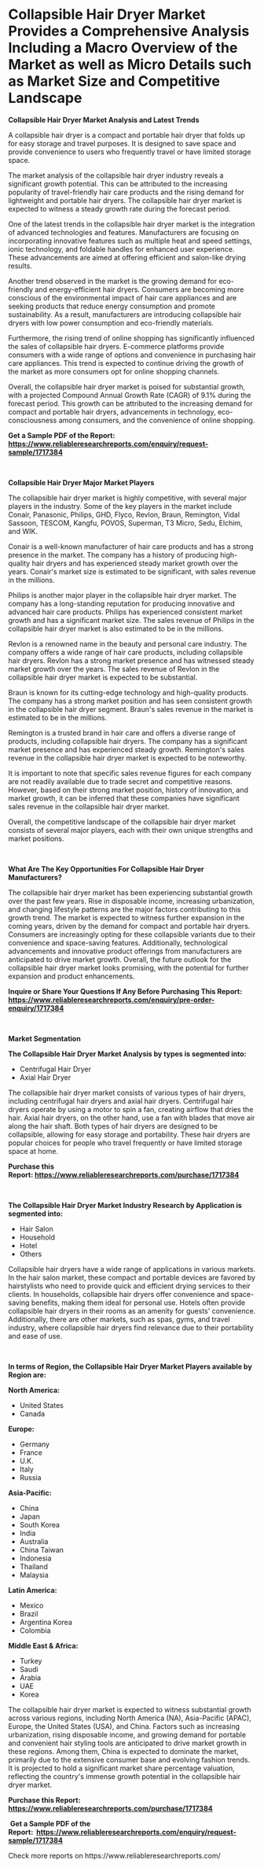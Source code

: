 <p><h1>Collapsible Hair Dryer Market Provides a Comprehensive Analysis Including a Macro Overview of the Market as well as Micro Details such as Market Size and Competitive Landscape</h1></p><p><strong>Collapsible Hair Dryer Market Analysis and Latest Trends</strong></p>
<p><p>A collapsible hair dryer is a compact and portable hair dryer that folds up for easy storage and travel purposes. It is designed to save space and provide convenience to users who frequently travel or have limited storage space.</p><p>The market analysis of the collapsible hair dryer industry reveals a significant growth potential. This can be attributed to the increasing popularity of travel-friendly hair care products and the rising demand for lightweight and portable hair dryers. The collapsible hair dryer market is expected to witness a steady growth rate during the forecast period.</p><p>One of the latest trends in the collapsible hair dryer market is the integration of advanced technologies and features. Manufacturers are focusing on incorporating innovative features such as multiple heat and speed settings, ionic technology, and foldable handles for enhanced user experience. These advancements are aimed at offering efficient and salon-like drying results.</p><p>Another trend observed in the market is the growing demand for eco-friendly and energy-efficient hair dryers. Consumers are becoming more conscious of the environmental impact of hair care appliances and are seeking products that reduce energy consumption and promote sustainability. As a result, manufacturers are introducing collapsible hair dryers with low power consumption and eco-friendly materials.</p><p>Furthermore, the rising trend of online shopping has significantly influenced the sales of collapsible hair dryers. E-commerce platforms provide consumers with a wide range of options and convenience in purchasing hair care appliances. This trend is expected to continue driving the growth of the market as more consumers opt for online shopping channels.</p><p>Overall, the collapsible hair dryer market is poised for substantial growth, with a projected Compound Annual Growth Rate (CAGR) of 9.1% during the forecast period. This growth can be attributed to the increasing demand for compact and portable hair dryers, advancements in technology, eco-consciousness among consumers, and the convenience of online shopping.</p></p>
<p><strong>Get a Sample PDF of the Report:&nbsp; <a href="https://www.reliableresearchreports.com/enquiry/request-sample/1717384">https://www.reliableresearchreports.com/enquiry/request-sample/1717384</a></strong></p>
<p>&nbsp;</p>
<p><strong>Collapsible Hair Dryer Major Market Players</strong></p>
<p><p>The collapsible hair dryer market is highly competitive, with several major players in the industry. Some of the key players in the market include Conair, Panasonic, Philips, GHD, Flyco, Revlon, Braun, Remington, Vidal Sassoon, TESCOM, Kangfu, POVOS, Superman, T3 Micro, Sedu, Elchim, and WIK.</p><p>Conair is a well-known manufacturer of hair care products and has a strong presence in the market. The company has a history of producing high-quality hair dryers and has experienced steady market growth over the years. Conair's market size is estimated to be significant, with sales revenue in the millions.</p><p>Philips is another major player in the collapsible hair dryer market. The company has a long-standing reputation for producing innovative and advanced hair care products. Philips has experienced consistent market growth and has a significant market size. The sales revenue of Philips in the collapsible hair dryer market is also estimated to be in the millions.</p><p>Revlon is a renowned name in the beauty and personal care industry. The company offers a wide range of hair care products, including collapsible hair dryers. Revlon has a strong market presence and has witnessed steady market growth over the years. The sales revenue of Revlon in the collapsible hair dryer market is expected to be substantial.</p><p>Braun is known for its cutting-edge technology and high-quality products. The company has a strong market position and has seen consistent growth in the collapsible hair dryer segment. Braun's sales revenue in the market is estimated to be in the millions.</p><p>Remington is a trusted brand in hair care and offers a diverse range of products, including collapsible hair dryers. The company has a significant market presence and has experienced steady growth. Remington's sales revenue in the collapsible hair dryer market is expected to be noteworthy.</p><p>It is important to note that specific sales revenue figures for each company are not readily available due to trade secret and competitive reasons. However, based on their strong market position, history of innovation, and market growth, it can be inferred that these companies have significant sales revenue in the collapsible hair dryer market.</p><p>Overall, the competitive landscape of the collapsible hair dryer market consists of several major players, each with their own unique strengths and market positions.</p></p>
<p>&nbsp;</p>
<p><strong>What Are The Key Opportunities For Collapsible Hair Dryer Manufacturers?</strong></p>
<p><p>The collapsible hair dryer market has been experiencing substantial growth over the past few years. Rise in disposable income, increasing urbanization, and changing lifestyle patterns are the major factors contributing to this growth trend. The market is expected to witness further expansion in the coming years, driven by the demand for compact and portable hair dryers. Consumers are increasingly opting for these collapsible variants due to their convenience and space-saving features. Additionally, technological advancements and innovative product offerings from manufacturers are anticipated to drive market growth. Overall, the future outlook for the collapsible hair dryer market looks promising, with the potential for further expansion and product enhancements.</p></p>
<p><strong>Inquire or Share Your Questions If Any Before Purchasing This Report: <a href="https://www.reliableresearchreports.com/enquiry/pre-order-enquiry/1717384">https://www.reliableresearchreports.com/enquiry/pre-order-enquiry/1717384</a></strong></p>
<p>&nbsp;</p>
<p><strong>Market Segmentation</strong></p>
<p><strong>The Collapsible Hair Dryer Market Analysis by types is segmented into:</strong></p>
<p><ul><li>Centrifugal Hair Dryer</li><li>Axial Hair Dryer</li></ul></p>
<p><p>The collapsible hair dryer market consists of various types of hair dryers, including centrifugal hair dryers and axial hair dryers. Centrifugal hair dryers operate by using a motor to spin a fan, creating airflow that dries the hair. Axial hair dryers, on the other hand, use a fan with blades that move air along the hair shaft. Both types of hair dryers are designed to be collapsible, allowing for easy storage and portability. These hair dryers are popular choices for people who travel frequently or have limited storage space at home.</p></p>
<p><strong>Purchase this Report:&nbsp;<a href="https://www.reliableresearchreports.com/purchase/1717384">https://www.reliableresearchreports.com/purchase/1717384</a></strong></p>
<p>&nbsp;</p>
<p><strong>The Collapsible Hair Dryer Market Industry Research by Application is segmented into:</strong></p>
<p><ul><li>Hair Salon</li><li>Household</li><li>Hotel</li><li>Others</li></ul></p>
<p><p>Collapsible hair dryers have a wide range of applications in various markets. In the hair salon market, these compact and portable devices are favored by hairstylists who need to provide quick and efficient drying services to their clients. In households, collapsible hair dryers offer convenience and space-saving benefits, making them ideal for personal use. Hotels often provide collapsible hair dryers in their rooms as an amenity for guests' convenience. Additionally, there are other markets, such as spas, gyms, and travel industry, where collapsible hair dryers find relevance due to their portability and ease of use.</p></p>
<p>&nbsp;</p>
<p><strong>In terms of Region, the Collapsible Hair Dryer Market Players available by Region are:</strong></p>
<p>
    <p> <strong> North America: </strong>
        <ul>
            <li>United States</li>
            <li>Canada</li>
        </ul>
        </p> 
    <p> <strong> Europe: </strong>
        <ul>
            <li>Germany</li>
            <li>France</li>
            <li>U.K.</li>
            <li>Italy</li>
            <li>Russia</li>
        </ul>
        </p> 
    <p> <strong> Asia-Pacific: </strong>
        <ul>
            <li>China</li>
            <li>Japan</li>
            <li>South Korea</li>
            <li>India</li>
            <li>Australia</li>
            <li>China Taiwan</li>
            <li>Indonesia</li>
            <li>Thailand</li>
            <li>Malaysia</li>
        </ul>
        </p> 
    <p> <strong> Latin America: </strong>
        <ul>
            <li>Mexico</li>
            <li>Brazil</li>
            <li>Argentina Korea</li>
            <li>Colombia</li>
        </ul>
        </p> 
    <p> <strong> Middle East & Africa: </strong>
        <ul>
            <li>Turkey</li>
            <li>Saudi</li>
            <li>Arabia</li>
            <li>UAE</li>
            <li>Korea</li>
        </ul>
    </p>
    </p>
<p><p>The collapsible hair dryer market is expected to witness substantial growth across various regions, including North America (NA), Asia-Pacific (APAC), Europe, the United States (USA), and China. Factors such as increasing urbanization, rising disposable income, and growing demand for portable and convenient hair styling tools are anticipated to drive market growth in these regions. Among them, China is expected to dominate the market, primarily due to the extensive consumer base and evolving fashion trends. It is projected to hold a significant market share percentage valuation, reflecting the country's immense growth potential in the collapsible hair dryer market.</p></p>
<p><strong>Purchase this Report: <a href="https://www.reliableresearchreports.com/purchase/1717384">https://www.reliableresearchreports.com/purchase/1717384</a></strong></p>
<p>&nbsp;<strong>Get a Sample PDF of the Report:&nbsp;&nbsp;<a href="https://www.reliableresearchreports.com/enquiry/request-sample/1717384">https://www.reliableresearchreports.com/enquiry/request-sample/1717384</a></strong></p>
<p><strong></strong></p>
<p>Check more reports on https://www.reliableresearchreports.com/</p>